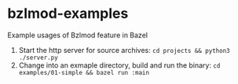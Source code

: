 # bzlmod-examples
Example usages of Bzlmod feature in Bazel

1. Start the http server for source archives:
  `cd projects && python3 ./server.py`
2. Change into an exmaple directory, build and run the binary:
  `cd examples/01-simple && bazel run :main`
